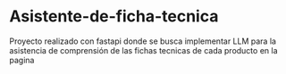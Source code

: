 # Asistente-de-ficha-tecnica
Proyecto realizado con fastapi donde se busca implementar LLM para la asistencia de comprensión de las fichas tecnicas de cada producto en la pagina 